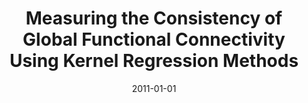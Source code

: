 ---
title: "Measuring the Consistency of Global Functional Connectivity Using Kernel Regression Methods"
date: 2011-01-01
authors_string: C. Chu, D. Handwerker, Peter Bandettini, J. Ashburner
authors:
   - C. Chu
   - D. Handwerker
   - Peter Bandettini
   - J. Ashburner
author_ids:
   - chia-yueh_chu
   - daniel_handwerker
   - peter_bandettini
journal: ''
volume: 
issue: 
pages: 41-44
book_title: ''
publisher: 'IEEE'
abstract: ""
project_id: 
paper_url: 
doi: 10.1109/PRNI.2011.11
data_loc: ''
code_loc: ''
file: '/assets/publications//assets/publications/'
file_name: '/assets/publications/'
type: journal_article
pub_str: ' (2011)  : 41-44'
layout: publication 
---